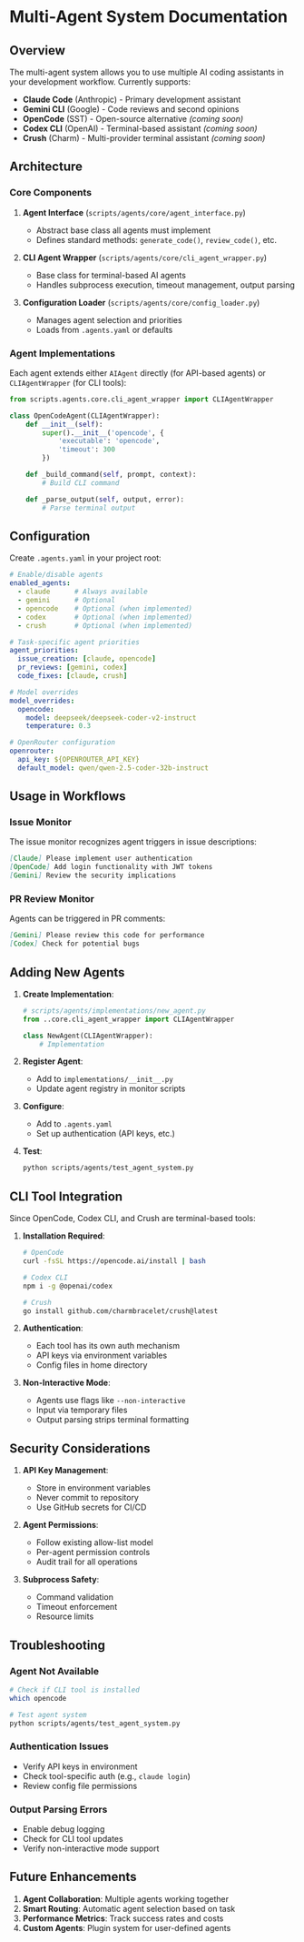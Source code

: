 # Multi-Agent System Documentation

## Overview

The multi-agent system allows you to use multiple AI coding assistants in your development workflow. Currently supports:

- **Claude Code** (Anthropic) - Primary development assistant
- **Gemini CLI** (Google) - Code reviews and second opinions
- **OpenCode** (SST) - Open-source alternative *(coming soon)*
- **Codex CLI** (OpenAI) - Terminal-based assistant *(coming soon)*
- **Crush** (Charm) - Multi-provider terminal assistant *(coming soon)*

## Architecture

### Core Components

1. **Agent Interface** (`scripts/agents/core/agent_interface.py`)
   - Abstract base class all agents must implement
   - Defines standard methods: `generate_code()`, `review_code()`, etc.

2. **CLI Agent Wrapper** (`scripts/agents/core/cli_agent_wrapper.py`)
   - Base class for terminal-based AI agents
   - Handles subprocess execution, timeout management, output parsing

3. **Configuration Loader** (`scripts/agents/core/config_loader.py`)
   - Manages agent selection and priorities
   - Loads from `.agents.yaml` or defaults

### Agent Implementations

Each agent extends either `AIAgent` directly (for API-based agents) or `CLIAgentWrapper` (for CLI tools):

```python
from scripts.agents.core.cli_agent_wrapper import CLIAgentWrapper

class OpenCodeAgent(CLIAgentWrapper):
    def __init__(self):
        super().__init__('opencode', {
            'executable': 'opencode',
            'timeout': 300
        })

    def _build_command(self, prompt, context):
        # Build CLI command

    def _parse_output(self, output, error):
        # Parse terminal output
```

## Configuration

Create `.agents.yaml` in your project root:

```yaml
# Enable/disable agents
enabled_agents:
  - claude      # Always available
  - gemini      # Optional
  - opencode    # Optional (when implemented)
  - codex       # Optional (when implemented)
  - crush       # Optional (when implemented)

# Task-specific agent priorities
agent_priorities:
  issue_creation: [claude, opencode]
  pr_reviews: [gemini, codex]
  code_fixes: [claude, crush]

# Model overrides
model_overrides:
  opencode:
    model: deepseek/deepseek-coder-v2-instruct
    temperature: 0.3

# OpenRouter configuration
openrouter:
  api_key: ${OPENROUTER_API_KEY}
  default_model: qwen/qwen-2.5-coder-32b-instruct
```

## Usage in Workflows

### Issue Monitor
The issue monitor recognizes agent triggers in issue descriptions:

```markdown
[Claude] Please implement user authentication
[OpenCode] Add login functionality with JWT tokens
[Gemini] Review the security implications
```

### PR Review Monitor
Agents can be triggered in PR comments:

```markdown
[Gemini] Please review this code for performance
[Codex] Check for potential bugs
```

## Adding New Agents

1. **Create Implementation**:
   ```python
   # scripts/agents/implementations/new_agent.py
   from ..core.cli_agent_wrapper import CLIAgentWrapper

   class NewAgent(CLIAgentWrapper):
       # Implementation
   ```

2. **Register Agent**:
   - Add to `implementations/__init__.py`
   - Update agent registry in monitor scripts

3. **Configure**:
   - Add to `.agents.yaml`
   - Set up authentication (API keys, etc.)

4. **Test**:
   ```bash
   python scripts/agents/test_agent_system.py
   ```

## CLI Tool Integration

Since OpenCode, Codex CLI, and Crush are terminal-based tools:

1. **Installation Required**:
   ```bash
   # OpenCode
   curl -fsSL https://opencode.ai/install | bash

   # Codex CLI
   npm i -g @openai/codex

   # Crush
   go install github.com/charmbracelet/crush@latest
   ```

2. **Authentication**:
   - Each tool has its own auth mechanism
   - API keys via environment variables
   - Config files in home directory

3. **Non-Interactive Mode**:
   - Agents use flags like `--non-interactive`
   - Input via temporary files
   - Output parsing strips terminal formatting

## Security Considerations

1. **API Key Management**:
   - Store in environment variables
   - Never commit to repository
   - Use GitHub secrets for CI/CD

2. **Agent Permissions**:
   - Follow existing allow-list model
   - Per-agent permission controls
   - Audit trail for all operations

3. **Subprocess Safety**:
   - Command validation
   - Timeout enforcement
   - Resource limits

## Troubleshooting

### Agent Not Available
```bash
# Check if CLI tool is installed
which opencode

# Test agent system
python scripts/agents/test_agent_system.py
```

### Authentication Issues
- Verify API keys in environment
- Check tool-specific auth (e.g., `claude login`)
- Review config file permissions

### Output Parsing Errors
- Enable debug logging
- Check for CLI tool updates
- Verify non-interactive mode support

## Future Enhancements

1. **Agent Collaboration**: Multiple agents working together
2. **Smart Routing**: Automatic agent selection based on task
3. **Performance Metrics**: Track success rates and costs
4. **Custom Agents**: Plugin system for user-defined agents
